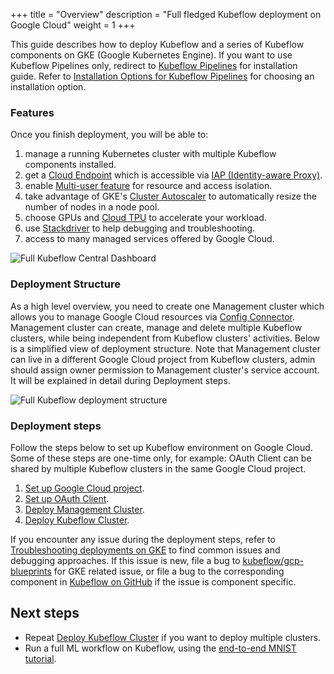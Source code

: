 +++
title = "Overview"
description = "Full fledged Kubeflow deployment on Google Cloud"
weight = 1
+++

This guide describes how to deploy Kubeflow and a series of Kubeflow components on GKE (Google Kubernetes Engine). 
If you want to use Kubeflow Pipelines only, redirect to [Kubeflow Pipelines](/docs/components/pipelines/) for installation
guide. Refer to [Installation Options for Kubeflow Pipelines](/docs/components/pipelines/installation/overview/)
for choosing an installation option.

### Features

Once you finish deployment, you will be able to:

1. manage a running Kubernetes cluster with multiple Kubeflow components installed.
1. get a [Cloud Endpoint](https://cloud.google.com/endpoints/docs) which is accessible via [IAP (Identity-aware Proxy)](https://cloud.google.com/iap).
1. enable [Multi-user feature](/docs/components/multi-tenancy/) for resource and access isolation.
1. take advantage of GKE's
  [Cluster Autoscaler](https://cloud.google.com/kubernetes-engine/docs/concepts/cluster-autoscaler) 
  to automatically resize the number of nodes in a node pool.
1. choose GPUs and [Cloud TPU](https://cloud.google.com/tpu/) to accelerate your workload.
1. use [Stackdriver](https://cloud.google.com/logging/docs/) to help debugging and troubleshooting.
1. access to many managed services offered by Google Cloud.

  <img src="/docs/images/gke/full-kf-home.png" 
    alt="Full Kubeflow Central Dashboard"
    class="mt-3 mb-3 border border-info rounded">

### Deployment Structure

As a high level overview, you need to create one Management cluster which allows you to manage Google Cloud resources via [Config Connector](https://cloud.google.com/config-connector/docs/overview). Management cluster can create, manage and delete multiple Kubeflow clusters, while being independent from Kubeflow clusters' activities. Below is a simplified view of deployment structure. Note that Management cluster can live in a different Google Cloud project from Kubeflow clusters, admin should assign owner permission to Management cluster's service account. It will be explained in detail during Deployment steps.

  <img src="/docs/images/gke/full-deployment-structure.png" 
    alt="Full Kubeflow deployment structure"
    class="mt-3 mb-3 border border-info rounded">


### Deployment steps

Follow the steps below to set up Kubeflow environment on Google Cloud. Some of these steps are one-time only, for example: OAuth Client can be shared by multiple Kubeflow clusters in the same Google Cloud project.

1.  [Set up Google Cloud project](/docs/distributions/gke/deploy/project-setup/).
1.  [Set up OAuth Client](/docs/distributions/gke/deploy/oauth-setup/).
1.  [Deploy Management Cluster](/docs/distributions/gke/deploy/management-setup/).
1.  [Deploy Kubeflow Cluster](/docs/distributions/gke/deploy/deploy-cli/).

If you encounter any issue during the deployment steps, refer to [Troubleshooting deployments on GKE](/docs/distributions/gke/troubleshooting-gke/) to find common issues
and debugging approaches. If this issue is new, file a bug to [kubeflow/gcp-blueprints](https://github.com/kubeflow/gcp-blueprints) for GKE related issue, or file a bug to the corresponding component in [Kubeflow on GitHub](https://github.com/kubeflow/) if the issue is component specific. 

## Next steps

* Repeat [Deploy Kubeflow Cluster](/docs/gke/deploy/deploy-cli/) if you want to deploy multiple clusters.
* Run a full ML workflow on Kubeflow, using the [end-to-end MNIST tutorial](/docs/gke/gcp-e2e/).
